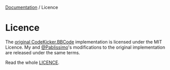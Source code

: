 [Documentation](./index.md) / Licence

# Licence

The [original CodeKicker.BBCode](https://archive.codeplex.com/?p=bbcode) implementation is licensed under the MIT Licence.
My and [@Pablissimo](https://github.com/Pablissimo/)'s modifications to the original implementation are released under the same terms.

Read the whole [LICENCE](../LICENCE).
